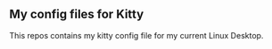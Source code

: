 ## My config files for Kitty

This repos contains my kitty config file for my current Linux Desktop.
